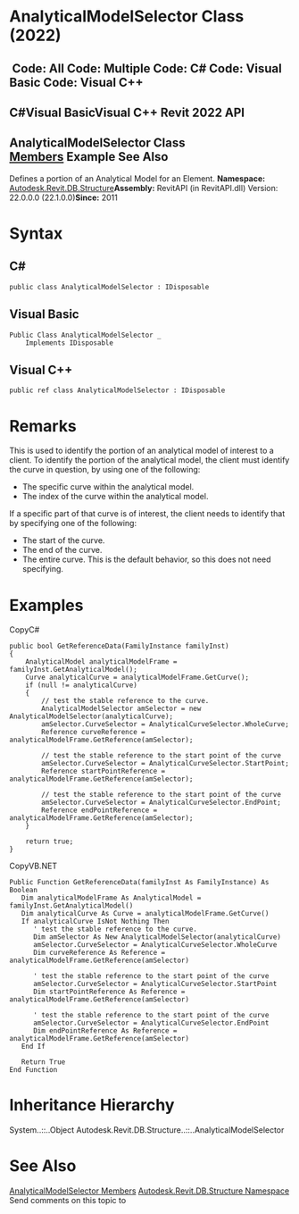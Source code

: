 # AnalyticalModelSelector Class (2022)

﻿
 Code: All Code: Multiple Code: C# Code: Visual Basic Code: Visual C++   
---  
C#Visual BasicVisual C++
Revit 2022 API  
---  
AnalyticalModelSelector Class  
[Members](20bb836a-e633-2813-f6bc-ba68b4e71f2d.md "AnalyticalModelSelector Members") Example See Also  
---  
Defines a portion of an Analytical Model for an Element. 
**Namespace:** [Autodesk.Revit.DB.Structure](d586b341-f687-9d90-e96d-255806b7d4fc.md "Autodesk.Revit.DB.Structure Namespace")**Assembly:** RevitAPI (in RevitAPI.dll) Version: 22.0.0.0 (22.1.0.0)**Since:** 2011 
# Syntax
C#  
---  
```text
public class AnalyticalModelSelector : IDisposable
```
  
Visual Basic  
---  
```text
Public Class AnalyticalModelSelector _
	Implements IDisposable
```
  
Visual C++  
---  
```text
public ref class AnalyticalModelSelector : IDisposable
```
  
# Remarks
This is used to identify the portion of an analytical model of interest to a client. To identify the portion of the analytical model, the client must identify the curve in question, by using one of the following: 
  * The specific curve within the analytical model.
  * The index of the curve within the analytical model.

If a specific part of that curve is of interest, the client needs to identify that by specifying one of the following: 
  * The start of the curve.
  * The end of the curve.
  * The entire curve. This is the default behavior, so this does not need specifying.

# Examples
CopyC#
```text
public bool GetReferenceData(FamilyInstance familyInst)
{
    AnalyticalModel analyticalModelFrame = familyInst.GetAnalyticalModel();
    Curve analyticalCurve = analyticalModelFrame.GetCurve();
    if (null != analyticalCurve)
    {
        // test the stable reference to the curve.
        AnalyticalModelSelector amSelector = new AnalyticalModelSelector(analyticalCurve);
        amSelector.CurveSelector = AnalyticalCurveSelector.WholeCurve;
        Reference curveReference = analyticalModelFrame.GetReference(amSelector);

        // test the stable reference to the start point of the curve
        amSelector.CurveSelector = AnalyticalCurveSelector.StartPoint;
        Reference startPointReference = analyticalModelFrame.GetReference(amSelector);

        // test the stable reference to the start point of the curve
        amSelector.CurveSelector = AnalyticalCurveSelector.EndPoint;
        Reference endPointReference = analyticalModelFrame.GetReference(amSelector);
    }

    return true;
}
```

CopyVB.NET
```text
Public Function GetReferenceData(familyInst As FamilyInstance) As Boolean
   Dim analyticalModelFrame As AnalyticalModel = familyInst.GetAnalyticalModel()
   Dim analyticalCurve As Curve = analyticalModelFrame.GetCurve()
   If analyticalCurve IsNot Nothing Then
      ' test the stable reference to the curve.
      Dim amSelector As New AnalyticalModelSelector(analyticalCurve)
      amSelector.CurveSelector = AnalyticalCurveSelector.WholeCurve
      Dim curveReference As Reference = analyticalModelFrame.GetReference(amSelector)

      ' test the stable reference to the start point of the curve
      amSelector.CurveSelector = AnalyticalCurveSelector.StartPoint
      Dim startPointReference As Reference = analyticalModelFrame.GetReference(amSelector)

      ' test the stable reference to the start point of the curve
      amSelector.CurveSelector = AnalyticalCurveSelector.EndPoint
      Dim endPointReference As Reference = analyticalModelFrame.GetReference(amSelector)
   End If

   Return True
End Function
```

# Inheritance Hierarchy
System..::..Object Autodesk.Revit.DB.Structure..::..AnalyticalModelSelector
# See Also
[AnalyticalModelSelector Members](20bb836a-e633-2813-f6bc-ba68b4e71f2d.md "AnalyticalModelSelector Members")
[Autodesk.Revit.DB.Structure Namespace](d586b341-f687-9d90-e96d-255806b7d4fc.md "Autodesk.Revit.DB.Structure Namespace")
Send comments on this topic to 